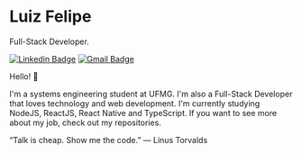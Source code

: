 # Luiz Felipe 
Full-Stack Developer.

[![Linkedin Badge](https://img.shields.io/badge/-Luiz%20Felipe-0058DA?style=flat-square&logo=Linkedin&logoColor=white&link=https://https://www.linkedin.com/in/luiz-felipe-de-sousa-faria-8a0ba91a8/)](https://www.linkedin.com/in/luiz-felipe-de-sousa-faria-8a0ba91a8/) 
[![Gmail Badge](https://img.shields.io/badge/-lutilipe02@hotmail.com-0058DA?style=flat-square&logo=Gmail&logoColor=white&link=mailto:lutilipe02@hotmail.com)](mailto:lutilipe02@hotmail.com)

Hello! 👋  

I'm a systems engineering student at UFMG. I'm also a Full-Stack Developer that loves technology and web development. I'm currently studying NodeJS, ReactJS, React Native and TypeScript. If you want to see more about my job, check out my repositories.     


“Talk is cheap. Show me the code.”
― Linus Torvalds
